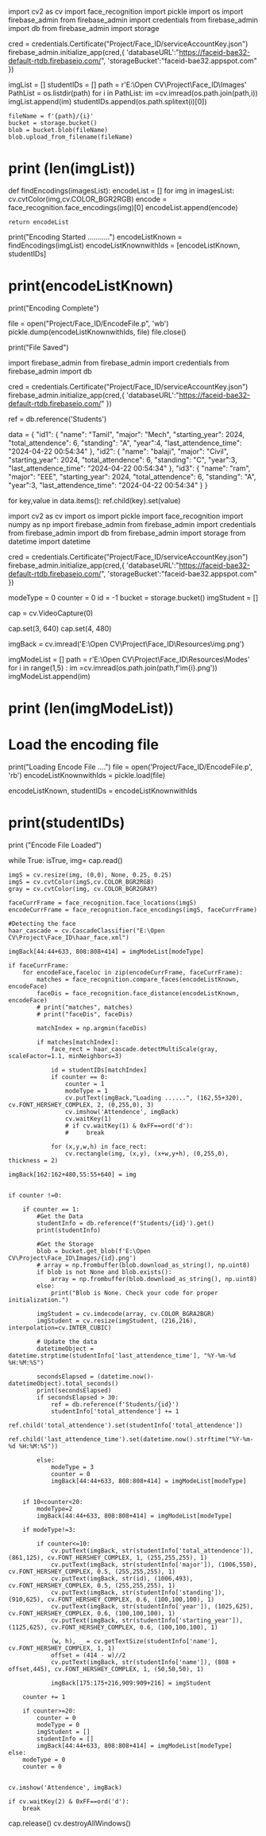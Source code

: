 import cv2 as cv
import face_recognition
import pickle
import os
import firebase_admin
from firebase_admin import credentials
from firebase_admin import db
from firebase_admin import storage

cred = credentials.Certificate("Project/Face_ID/serviceAccountKey.json")
firebase_admin.initialize_app(cred,{
    'databaseURL':"https://faceid-bae32-default-rtdb.firebaseio.com/",
    'storageBucket':"faceid-bae32.appspot.com"
})



imgList = []
studentIDs = []
path = r'E:\Open CV\Project\Face_ID\Images'
PathList = os.listdir(path)
for i in PathList:
    im =cv.imread(os.path.join(path,i))
    imgList.append(im)
    studentIDs.append(os.path.splitext(i)[0])

    fileName = f'{path}/{i}'
    bucket = storage.bucket()
    blob = bucket.blob(fileName)
    blob.upload_from_filename(fileName)

# print (len(imgList))

def findEncodings(imagesList):
    encodeList = []
    for img in imagesList:
        cv.cvtColor(img,cv.COLOR_BGR2RGB)
        encode = face_recognition.face_encodings(img)[0]
        encodeList.append(encode)

    return encodeList

print("Encoding Started ...........")
encodeListKnown = findEncodings(imgList)
encodeListKnownwithIds = [encodeListKnown, studentIDs]
# print(encodeListKnown)

print("Encoding Complete")

file = open("Project/Face_ID/EncodeFile.p", 'wb')
pickle.dump(encodeListKnownwithIds, file)
file.close()

print("File Saved")



import firebase_admin
from firebase_admin import credentials
from firebase_admin import db

cred = credentials.Certificate("Project/Face_ID/serviceAccountKey.json")
firebase_admin.initialize_app(cred,{
    'databaseURL':"https://faceid-bae32-default-rtdb.firebaseio.com/"
})

ref = db.reference('Students')

data = {
    "id1":
    {
        "name": "Tamil",
        "major": "Mech",
        "starting_year": 2024,
        "total_attendence": 6,
        "standing": "A",
        "year":4,
        "last_attendence_time": "2024-04-22 00:54:34"
    },
    "id2":
    {
        "name": "balaji",
        "major": "Civil",
        "starting_year": 2024,
        "total_attendence": 6,
        "standing": "C",
        "year":3,
        "last_attendence_time": "2024-04-22 00:54:34"
    },
    "id3":
    {
        "name": "ram",
        "major": "EEE",
        "starting_year": 2024,
        "total_attendence": 6,
        "standing": "A",
        "year":3,
        "last_attendence_time": "2024-04-22 00:54:34"
    }
}

for key,value in data.items():
    ref.child(key).set(value)

import cv2 as cv
import os
import pickle
import face_recognition
import numpy as np
import firebase_admin
from firebase_admin import credentials
from firebase_admin import db
from firebase_admin import storage
from datetime import datetime

cred = credentials.Certificate("Project/Face_ID/serviceAccountKey.json")
firebase_admin.initialize_app(cred,{
    'databaseURL':"https://faceid-bae32-default-rtdb.firebaseio.com/",
    'storageBucket':"faceid-bae32.appspot.com"
})

modeType = 0
counter = 0
id = -1
bucket = storage.bucket()
imgStudent = []

cap = cv.VideoCapture(0)

cap.set(3, 640)
cap.set(4, 480)

imgBack = cv.imread('E:\Open CV\Project\Face_ID\Resources\img.png')

imgModeList = []
path = r'E:\Open CV\Project\Face_ID\Resources\Modes'
for i in range(1,5) :
    im =cv.imread(os.path.join(path,f'im{i}.png'))
    imgModeList.append(im)
# print (len(imgModeList))


# Load the encoding file

print("Loading Encode File ....")
file = open('Project/Face_ID/EncodeFile.p', 'rb')
encodeListKnownwithIds = pickle.load(file)

encodeListKnown, studentIDs = encodeListKnownwithIds
# print(studentIDs)
print ("Encode File Loaded")


while True:
    isTrue, img= cap.read()

    imgS = cv.resize(img, (0,0), None, 0.25, 0.25)
    imgS = cv.cvtColor(imgS,cv.COLOR_BGR2RGB)
    gray = cv.cvtColor(img, cv.COLOR_BGR2GRAY)

    faceCurrFrame = face_recognition.face_locations(imgS)
    encodeCurrFrame = face_recognition.face_encodings(imgS, faceCurrFrame)

    #Detecting the face
    haar_cascade = cv.CascadeClassifier("E:\Open CV\Project\Face_ID\haar_face.xml")

    imgBack[44:44+633, 808:808+414] = imgModeList[modeType]

    if faceCurrFrame:
        for encodeFace,faceloc in zip(encodeCurrFrame, faceCurrFrame):
            matches = face_recognition.compare_faces(encodeListKnown, encodeFace)
            faceDis = face_recognition.face_distance(encodeListKnown, encodeFace)
            # print("matches", matches)
            # print("faceDis", faceDis)

            matchIndex = np.argmin(faceDis)

            if matches[matchIndex]:
                face_rect = haar_cascade.detectMultiScale(gray, scaleFactor=1.1, minNeighbors=3)

                id = studentIDs[matchIndex]
                if counter == 0:
                    counter = 1
                    modeType = 1
                    cv.putText(imgBack,"Loading ......", (162,55+320), cv.FONT_HERSHEY_COMPLEX, 2, (0,255,0), 3)
                    cv.imshow('Attendence', imgBack)
                    cv.waitKey(1)
                    # if cv.waitKey(1) & 0xFF==ord('d'):
                    #     break

                for (x,y,w,h) in face_rect:
                    cv.rectangle(img, (x,y), (x+w,y+h), (0,255,0), thickness = 2)

    imgBack[162:162+480,55:55+640] = img


    if counter !=0:

        if counter == 1:
            #Get the Data
            studentInfo = db.reference(f'Students/{id}').get()
            print(studentInfo)

            #Get the Storage
            blob = bucket.get_blob(f'E:\Open CV\Project\Face_ID\Images/{id}.png')
            # array = np.frombuffer(blob.download_as_string(), np.uint8)
            if blob is not None and blob.exists():
                array = np.frombuffer(blob.download_as_string(), np.uint8)
            else:
                print("Blob is None. Check your code for proper initialization.")

            imgStudent = cv.imdecode(array, cv.COLOR_BGRA2BGR)
            imgStudent = cv.resize(imgStudent, (216,216), interpolation=cv.INTER_CUBIC)

            # Update the data
            datetimeObject = datetime.strptime(studentInfo['last_attendence_time'], "%Y-%m-%d %H:%M:%S")

            secondsElapsed = (datetime.now()-datetimeObject).total_seconds()
            print(secondsElapsed)
            if secondsElapsed > 30:
                ref = db.reference(f'Students/{id}')
                studentInfo['total_attendence'] += 1
                ref.child('total_attendence').set(studentInfo['total_attendence'])
                ref.child('last_attendence_time').set(datetime.now().strftime("%Y-%m-%d %H:%M:%S"))

            else:
                modeType = 3
                counter = 0
                imgBack[44:44+633, 808:808+414] = imgModeList[modeType]


        if 10<counter<20:
            modeType=2
            imgBack[44:44+633, 808:808+414] = imgModeList[modeType]

        if modeType!=3:

            if counter<=10:
                cv.putText(imgBack, str(studentInfo['total_attendence']), (861,125), cv.FONT_HERSHEY_COMPLEX, 1, (255,255,255), 1)
                cv.putText(imgBack, str(studentInfo['major']), (1006,550), cv.FONT_HERSHEY_COMPLEX, 0.5, (255,255,255), 1)
                cv.putText(imgBack, str(id), (1006,493), cv.FONT_HERSHEY_COMPLEX, 0.5, (255,255,255), 1)
                cv.putText(imgBack, str(studentInfo['standing']), (910,625), cv.FONT_HERSHEY_COMPLEX, 0.6, (100,100,100), 1)
                cv.putText(imgBack, str(studentInfo['year']), (1025,625), cv.FONT_HERSHEY_COMPLEX, 0.6, (100,100,100), 1)
                cv.putText(imgBack, str(studentInfo['starting_year']), (1125,625), cv.FONT_HERSHEY_COMPLEX, 0.6, (100,100,100), 1)

                (w, h), _ = cv.getTextSize(studentInfo['name'], cv.FONT_HERSHEY_COMPLEX, 1, 1)
                offset = (414 - w)//2
                cv.putText(imgBack, str(studentInfo['name']), (808 + offset,445), cv.FONT_HERSHEY_COMPLEX, 1, (50,50,50), 1)

                imgBack[175:175+216,909:909+216] = imgStudent

        counter += 1

        if counter>=20:
            counter = 0
            modeType = 0
            imgStudent = []
            studentInfo = []
            imgBack[44:44+633, 808:808+414] = imgModeList[modeType]
    else:
        modeType = 0
        counter = 0


    cv.imshow('Attendence', imgBack)

    if cv.waitKey(2) & 0xFF==ord('d'):
        break

cap.release()
cv.destroyAllWindows()
